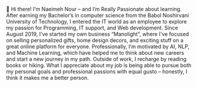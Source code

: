 👋 Hi there! I’m Naeimeh Nour – and I’m Really Passionate about learning.
After earning my Bachelor’s in computer science from the Babol Noshirvani University of Technology, I entered the IT world as an employee to explore my passion for Programming, IT support, and Web development.
Since August 2019, I’ve started my own business “Manolight”, where I've focused on selling personalized gifts, home design decors, and exciting stuff on a great online platform for everyone.
Professionally, I’m motivated by AI, NLP, and Machine Learning, which have helped me to think about new careers and start a new journey in my path.
Outside of work, I recharge by reading books or hiking. What I appreciate about my job is being able to pursue both my personal goals and professional passions with equal gusto – honestly, I think it makes me a better person.
